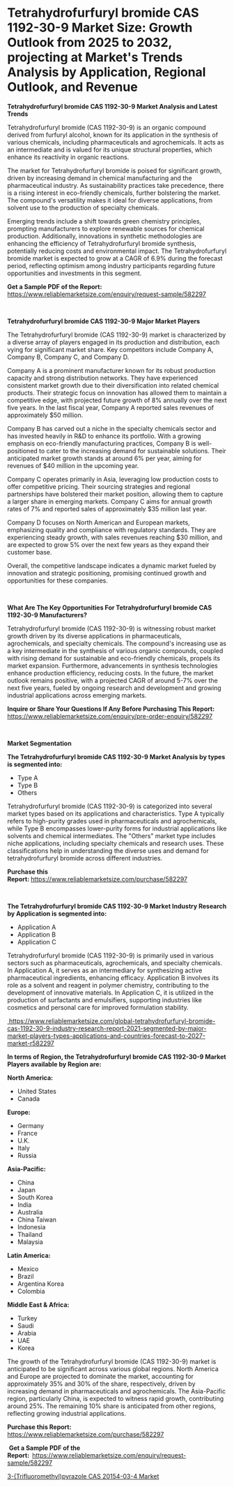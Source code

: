 <p><h1>Tetrahydrofurfuryl bromide CAS 1192-30-9 Market Size: Growth Outlook from 2025 to 2032, projecting at Market's Trends Analysis by Application, Regional Outlook, and Revenue</h1></p><p><strong>Tetrahydrofurfuryl bromide CAS 1192-30-9 Market Analysis and Latest Trends</strong></p>
<p><p>Tetrahydrofurfuryl bromide (CAS 1192-30-9) is an organic compound derived from furfuryl alcohol, known for its application in the synthesis of various chemicals, including pharmaceuticals and agrochemicals. It acts as an intermediate and is valued for its unique structural properties, which enhance its reactivity in organic reactions.</p><p>The market for Tetrahydrofurfuryl bromide is poised for significant growth, driven by increasing demand in chemical manufacturing and the pharmaceutical industry. As sustainability practices take precedence, there is a rising interest in eco-friendly chemicals, further bolstering the market. The compound's versatility makes it ideal for diverse applications, from solvent use to the production of specialty chemicals.</p><p>Emerging trends include a shift towards green chemistry principles, prompting manufacturers to explore renewable sources for chemical production. Additionally, innovations in synthetic methodologies are enhancing the efficiency of Tetrahydrofurfuryl bromide synthesis, potentially reducing costs and environmental impact. The Tetrahydrofurfuryl bromide market is expected to grow at a CAGR of 6.9% during the forecast period, reflecting optimism among industry participants regarding future opportunities and investments in this segment.</p></p>
<p><strong>Get a Sample PDF of the Report:&nbsp;</strong> <a href="https://www.reliablemarketsize.com/enquiry/request-sample/582297?utm_campaign=2866&utm_medium=2&utm_source=Github&utm_content=ia&utm_term=23032025&utm_id=tetrahydrofurfuryl-bromide-cas-1192-30-9">https://www.reliablemarketsize.com/enquiry/request-sample/582297</a></p>
<p>&nbsp;</p>
<p><strong>Tetrahydrofurfuryl bromide CAS 1192-30-9 Major Market Players</strong></p>
<p><p>The Tetrahydrofurfuryl bromide (CAS 1192-30-9) market is characterized by a diverse array of players engaged in its production and distribution, each vying for significant market share. Key competitors include Company A, Company B, Company C, and Company D.</p><p>Company A is a prominent manufacturer known for its robust production capacity and strong distribution networks. They have experienced consistent market growth due to their diversification into related chemical products. Their strategic focus on innovation has allowed them to maintain a competitive edge, with projected future growth of 8% annually over the next five years. In the last fiscal year, Company A reported sales revenues of approximately $50 million.</p><p>Company B has carved out a niche in the specialty chemicals sector and has invested heavily in R&D to enhance its portfolio. With a growing emphasis on eco-friendly manufacturing practices, Company B is well-positioned to cater to the increasing demand for sustainable solutions. Their anticipated market growth stands at around 6% per year, aiming for revenues of $40 million in the upcoming year.</p><p>Company C operates primarily in Asia, leveraging low production costs to offer competitive pricing. Their sourcing strategies and regional partnerships have bolstered their market position, allowing them to capture a larger share in emerging markets. Company C aims for annual growth rates of 7% and reported sales of approximately $35 million last year.</p><p>Company D focuses on North American and European markets, emphasizing quality and compliance with regulatory standards. They are experiencing steady growth, with sales revenues reaching $30 million, and are expected to grow 5% over the next few years as they expand their customer base.</p><p>Overall, the competitive landscape indicates a dynamic market fueled by innovation and strategic positioning, promising continued growth and opportunities for these companies.</p></p>
<p>&nbsp;</p>
<p><strong>What Are The Key Opportunities For Tetrahydrofurfuryl bromide CAS 1192-30-9 Manufacturers?</strong></p>
<p><p>Tetrahydrofurfuryl bromide (CAS 1192-30-9) is witnessing robust market growth driven by its diverse applications in pharmaceuticals, agrochemicals, and specialty chemicals. The compound's increasing use as a key intermediate in the synthesis of various organic compounds, coupled with rising demand for sustainable and eco-friendly chemicals, propels its market expansion. Furthermore, advancements in synthesis technologies enhance production efficiency, reducing costs. In the future, the market outlook remains positive, with a projected CAGR of around 5-7% over the next five years, fueled by ongoing research and development and growing industrial applications across emerging markets.</p></p>
<p><strong>Inquire or Share Your Questions If Any Before Purchasing This Report:</strong> <a href="https://www.reliablemarketsize.com/enquiry/pre-order-enquiry/582297?utm_campaign=2866&utm_medium=2&utm_source=Github&utm_content=ia&utm_term=23032025&utm_id=tetrahydrofurfuryl-bromide-cas-1192-30-9">https://www.reliablemarketsize.com/enquiry/pre-order-enquiry/582297</a></p>
<p>&nbsp;</p>
<p><strong>Market Segmentation</strong></p>
<p><strong>The Tetrahydrofurfuryl bromide CAS 1192-30-9 Market Analysis by types is segmented into:</strong></p>
<p><ul><li>Type A</li><li>Type B</li><li>Others</li></ul></p>
<p><p>Tetrahydrofurfuryl bromide (CAS 1192-30-9) is categorized into several market types based on its applications and characteristics. Type A typically refers to high-purity grades used in pharmaceuticals and agrochemicals, while Type B encompasses lower-purity forms for industrial applications like solvents and chemical intermediates. The "Others" market type includes niche applications, including specialty chemicals and research uses. These classifications help in understanding the diverse uses and demand for tetrahydrofurfuryl bromide across different industries.</p></p>
<p><strong>Purchase this Report:&nbsp;</strong><a href="https://www.reliablemarketsize.com/purchase/582297?utm_campaign=2866&utm_medium=2&utm_source=Github&utm_content=ia&utm_term=23032025&utm_id=tetrahydrofurfuryl-bromide-cas-1192-30-9">https://www.reliablemarketsize.com/purchase/582297</a></p>
<p>&nbsp;</p>
<p><strong>The Tetrahydrofurfuryl bromide CAS 1192-30-9 Market Industry Research by Application is segmented into:</strong></p>
<p><ul><li>Application A</li><li>Application B</li><li>Application C</li></ul></p>
<p><p>Tetrahydrofurfuryl bromide (CAS 1192-30-9) is primarily used in various sectors such as pharmaceuticals, agrochemicals, and specialty chemicals. In Application A, it serves as an intermediary for synthesizing active pharmaceutical ingredients, enhancing efficacy. Application B involves its role as a solvent and reagent in polymer chemistry, contributing to the development of innovative materials. In Application C, it is utilized in the production of surfactants and emulsifiers, supporting industries like cosmetics and personal care for improved formulation stability.</p></p>
<p><a href="https://www.reliablemarketsize.com/global-tetrahydrofurfuryl-bromide-cas-1192-30-9-industry-research-report-2021-segmented-by-major-market-players-types-applications-and-countries-forecast-to-2027-market-r582297?utm_campaign=2866&utm_medium=2&utm_source=Github&utm_content=ia&utm_term=23032025&utm_id=tetrahydrofurfuryl-bromide-cas-1192-30-9">&nbsp;https://www.reliablemarketsize.com/global-tetrahydrofurfuryl-bromide-cas-1192-30-9-industry-research-report-2021-segmented-by-major-market-players-types-applications-and-countries-forecast-to-2027-market-r582297</a></p>
<p><strong>In terms of Region, the Tetrahydrofurfuryl bromide CAS 1192-30-9 Market Players available by Region are:</strong></p>
<p>
    <p> <strong> North America: </strong>
        <ul>
            <li>United States</li>
            <li>Canada</li>
        </ul>
        </p> 
    <p> <strong> Europe: </strong>
        <ul>
            <li>Germany</li>
            <li>France</li>
            <li>U.K.</li>
            <li>Italy</li>
            <li>Russia</li>
        </ul>
        </p> 
    <p> <strong> Asia-Pacific: </strong>
        <ul>
            <li>China</li>
            <li>Japan</li>
            <li>South Korea</li>
            <li>India</li>
            <li>Australia</li>
            <li>China Taiwan</li>
            <li>Indonesia</li>
            <li>Thailand</li>
            <li>Malaysia</li>
        </ul>
        </p> 
    <p> <strong> Latin America: </strong>
        <ul>
            <li>Mexico</li>
            <li>Brazil</li>
            <li>Argentina Korea</li>
            <li>Colombia</li>
        </ul>
        </p> 
    <p> <strong> Middle East & Africa: </strong>
        <ul>
            <li>Turkey</li>
            <li>Saudi</li>
            <li>Arabia</li>
            <li>UAE</li>
            <li>Korea</li>
        </ul>
    </p>
    </p>
<p><p>The growth of the Tetrahydrofurfuryl bromide (CAS 1192-30-9) market is anticipated to be significant across various global regions. North America and Europe are projected to dominate the market, accounting for approximately 35% and 30% of the share, respectively, driven by increasing demand in pharmaceuticals and agrochemicals. The Asia-Pacific region, particularly China, is expected to witness rapid growth, contributing around 25%. The remaining 10% share is anticipated from other regions, reflecting growing industrial applications.</p></p>
<p><strong>Purchase this Report: </strong><a href="https://www.reliablemarketsize.com/purchase/582297?utm_campaign=2866&utm_medium=2&utm_source=Github&utm_content=ia&utm_term=23032025&utm_id=tetrahydrofurfuryl-bromide-cas-1192-30-9">https://www.reliablemarketsize.com/purchase/582297</a></p>
<p>&nbsp;<strong>Get a Sample PDF of the Report:&nbsp;&nbsp;</strong><a href="https://www.reliablemarketsize.com/enquiry/request-sample/582297?utm_campaign=2866&utm_medium=2&utm_source=Github&utm_content=ia&utm_term=23032025&utm_id=tetrahydrofurfuryl-bromide-cas-1192-30-9">https://www.reliablemarketsize.com/enquiry/request-sample/582297</a></p>
<p><strong></strong></p>
<p><p><a href="https://github.com/birbamanan03/Market-Research-Report-List-1/blob/main/3-trifluoromethylpyrazole-cas-20154-03-4-market.md?utm_campaign=2866&utm_medium=2&utm_source=Github&utm_content=ia&utm_term=23032025&utm_id=tetrahydrofurfuryl-bromide-cas-1192-30-9">3-(Trifluoromethyl)pyrazole CAS 20154-03-4 Market</a></p></p>
